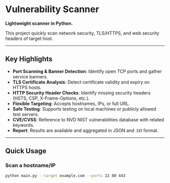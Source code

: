 # Vulnerability Scanner

**Lightweight scanner in Python.**

This project quickly scan network security, TLS/HTTPS, and web security headers of target host.

---

## Key Highlights

- **Port Scanning & Banner Detection**: Identify open TCP ports and gather service banners.  
- **TLS Certificate Analysis**: Detect certificate validity and expiry on HTTPS hosts.  
- **HTTP Security Header Checks**: Identify missing security headers (HSTS, CSP, X-Frame-Options, etc.).  
- **Flexible Targeting**: Accepts hostnames, IPs, or full URL.
- **Safe Testing**: Supports testing on local machines or publicly allowed test servers.  
- **CVE/CVSS**: Reference to NVD NIST vulnerabilities database with related keywords.
- **Report**: Results are available and aggregated in JSON and .txt format.

---

## Quick Usage

### Scan a hostname/IP
```bash
python main.py --target example.com --ports 22 80 443